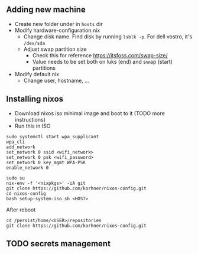## Adding new machine

- Create new folder under in `hosts` dir
- Modify hardware-configuration.nix
    - Change disk name. Find disk by running `lsblk -p`. For dell vostro, it's `/dev/sda`
    - Adjust swap partition size
        - Check this for reference https://itsfoss.com/swap-size/
        - Value needs to be set both on luks (end) and swap (start) partitions
- Modify default.nix
    - Change user, hostname, ...

## Installing nixos
- Download nixos iso minimal image and boot to it (TODO more instructions)
- Run this in ISO
```shell
sudo systemctl start wpa_supplicant
wpa_cli
add_network
set_network 0 ssid <wifi_network>
set_network 0 psk <wifi_password>
set_network 0 key_mgmt WPA-PSK
enable_network 0

sudo su
nix-env -f '<nixpkgs>' -iA git
git clone https://github.com/korhner/nixos-config.git
cd nixos-config
bash setup-system-iso.sh <HOST>
```

After reboot
```shell
cd /persist/home/<USER>/repositories
git clone https://github.com/korhner/nixos-config.git
```

## TODO secrets management
